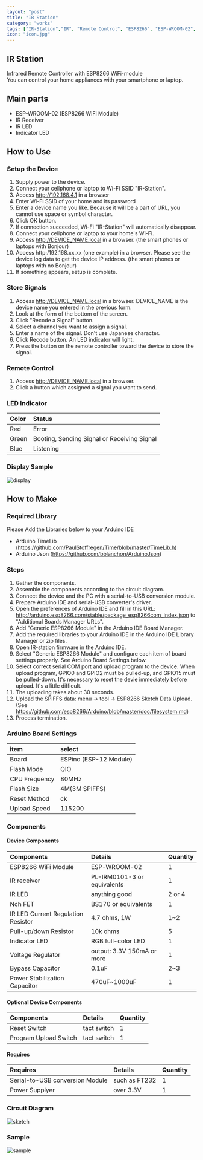 ```yaml
---
layout: "post"
title: "IR Station"
category: "works"
tags: ["IR-Station","IR", "Remote Control", "ESP8266", "ESP-WROOM-02", "Server", "LED", "WiFi"]
icon: "icon.jpg"
---
```



## IR Station 

Infrared Remote Controller with ESP8266 WiFi-module  
You can control your home appliances with your smartphone or laptop.

<!--more-->

## Main parts

  * ESP-WROOM-02 (ESP8266 WiFi Module)
  * IR Receiver
  * IR LED
  * Indicator LED


## How to Use

### Setup the Device

  1. Supply power to the device.
  1. Connect your cellphone or laptop to Wi-Fi SSID "IR-Station".
  1. Access http://192.168.4.1 in a browser
  1. Enter Wi-Fi SSID of your home and its password
  1. Enter a device name you like. Because it will be a part of URL, you cannot use space or symbol character.
  1. Click OK button.
  1. If connection succeeded, Wi-Fi "IR-Station" will automatically disappear.
  1. Connect your cellphone or laptop to your home's Wi-Fi.
  1. Access http://DEVICE_NAME.local in a browser. (the smart phones or laptops with Bonjour)
  1. Access http:/192.168.xx.xx (one example) in a browser. Please see the device log data to get the device IP address. (the smart phones or laptops with no Bonjour)
  1. If something appears, setup is complete.

### Store Signals

  1. Access http://DEVICE_NAME.local in a browser. DEVICE_NAME is the device name you entered in the previous form.
  1. Look at the form of the bottom of the screen.
  1. Click "Recode a Signal" button.
  1. Select a channel you want to assign a signal.
  1. Enter a name of the signal. Don't use Japanese character.
  1. Click Recode button. An LED indicator will light.
  1. Press the button on the remote controller toward the device to store the signal.

### Remote Control

  1. Access http://DEVICE_NAME.local in a browser.
  1. Click a button which assigned a signal you want to send.

### LED Indicator

|Color	|Status	|
|:----------|:-----------|
|Red	|Error	|
|Green	|Booting, Sending Signal or Receiving Signal	|
|Blue	|Listening	|

### Display Sample

![display](display.png)

## How to Make

### Required Library

Please Add the Libraries below to your Arduino IDE

  * Arduino TimeLib (https://github.com/PaulStoffregen/Time/blob/master/TimeLib.h)
  * Arduino Json (https://github.com/bblanchon/ArduinoJson)

### Steps

  1. Gather the components.
  1. Assemble the components according to the circuit diagram.
  1. Connect the device and the PC with a serial-to-USB conversion module.
  1. Prepare Arduino IDE and serial-USB converter's driver.
  1. Open the preferences of Arduino IDE and fill in this URL: http://arduino.esp8266.com/stable/package_esp8266com_index.json to "Additional Boards Manager URLs".
  1. Add "Generic ESP8266 Module" in the Arduino IDE Board Manager.
  1. Add the required libraries to your Arduino IDE in the Arduino IDE Library Manager or zip files.
  1. Open IR-station firmware in the Arduino IDE.
  1. Select "Generic ESP8266 Module" and configure each item of board settings properly. See Arduino Board Settings below.
  1. Select correct serial COM port and upload program to the device. When upload program, GPIO0 and GPIO2 must be pulled-up, and GPIO15 must be pulled-down. It's necessary to reset the devie immediately before upload. It's a little difficult.
  1. The uploading takes about 30 seconds.
  1. Upload the SPIFFS data: menu -> tool -> ESP8266 Sketch Data Upload. (See https://github.com/esp8266/Arduino/blob/master/doc/filesystem.md)
  1. Process termination.

### Arduino Board Settings

| item | select |
| :---- | :---------------------- |
| Board | ESPino (ESP-12 Module) |
| Flash Mode | QIO |
| CPU Frequency | 80MHz |
| Flash Size | 4M\(3M SPIFFS\) |
| Reset Method | ck |
| Upload Speed | 115200 |

### Components

#### Device Components

|Components|Details|Quantity|
|:-------------|:-------|:--------|
| ESP8266 WiFi Module | ESP-WROOM-02 | 1 |
| IR receiver | PL-IRM0101-3 or equivalents | 1 |
| IR LED | anything good | 2 or 4 |
| Nch FET | BS170 or equivalents | 1 |
| IR LED Current Regulation Resistor | 4.7 ohms, 1W | 1~2 |
| Pull-up/down Resistor | 10k ohms | 5 |
| Indicator LED | RGB full-color LED | 1 |
| Voltage Regulator | output: 3.3V 150mA or more | 1 |
| Bypass Capacitor | 0.1uF | 2~3 |
| Power Stabilization Capacitor | 470uF~1000uF | 1 |

#### Optional Device Components

|Components|Details|Quantity|
|:-------------|:-------|:--------|
| Reset Switch | tact switch | 1 |
| Program Upload Switch | tact switch | 1 |

#### Requires

| Requires |Details|Quantity|
|:------|:-------|:--------|
| Serial-to-USB conversion Module | such as FT232  | 1 |
| Power Supplyer | over 3.3V | 1 |

### Circuit Diagram

![sketch](sketch.png)

### Sample

![sample](sample.jpg)

